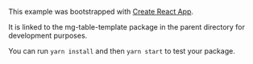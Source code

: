 This example was bootstrapped with [Create React App](https://github.com/facebook/create-react-app).

It is linked to the mg-table-template package in the parent directory for development purposes.

You can run `yarn install` and then `yarn start` to test your package.
